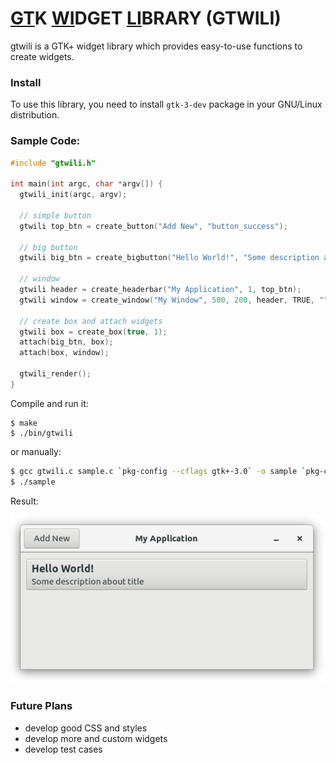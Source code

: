 # <u>GT</u>K <u>WI</u>DGET <u>LI</u>BRARY (GTWILI)
gtwili is a GTK+ widget library which provides easy-to-use functions to create widgets.

### Install

To use this library, you need to install `gtk-3-dev` package in your GNU/Linux distribution.

### Sample Code:

```c
#include "gtwili.h"

int main(int argc, char *argv[]) {
  gtwili_init(argc, argv);

  // simple button
  gtwili top_btn = create_button("Add New", "button_success");

  // big button
  gtwili big_btn = create_bigbutton("Hello World!", "Some description about title", "bigbutton");
  
  // window
  gtwili header = create_headerbar("My Application", 1, top_btn);
  gtwili window = create_window("My Window", 500, 200, header, TRUE, "", TRUE);

  // create box and attach widgets
  gtwili box = create_box(true, 1);
  attach(big_btn, box);
  attach(box, window);

  gtwili_render();
}
```

Compile and run it:

```shell
$ make
$ ./bin/gtwili
```

or manually:

```sh
$ gcc gtwili.c sample.c `pkg-config --cflags gtk+-3.0` -o sample `pkg-config --libs gtk+-3.0`
$ ./sample
```

Result:

<div align="center">
  <img title="Screenshot" src="screenshot.png">
</div>

### Future Plans

* develop good CSS and styles
* develop more and custom widgets
* develop test cases
